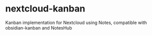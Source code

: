 # nextcloud-kanban
Kanban implementation for Nextcloud using Notes, compatible with obsidian-kanban and NotesHub
